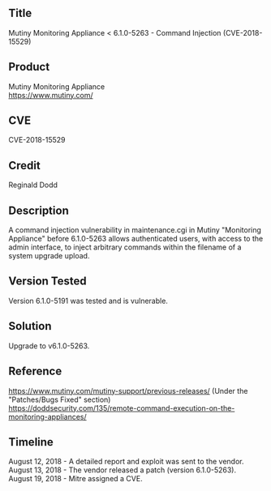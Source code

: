 Title
------
Mutiny Monitoring Appliance < 6.1.0-5263 - Command Injection (CVE-2018-15529)  
  
Product
------
Mutiny Monitoring Appliance  
https://www.mutiny.com/  
  
CVE
------
CVE-2018-15529  
  
Credit
------
Reginald Dodd  
  
Description
------
A command injection vulnerability in maintenance.cgi in Mutiny "Monitoring Appliance" before 6.1.0-5263 allows authenticated users, with access to the admin interface, to inject arbitrary commands within the filename of a system upgrade upload.  
  
Version Tested
------
Version 6.1.0-5191 was tested and is vulnerable.  
  
Solution
------
Upgrade to v6.1.0-5263.  
  
Reference
------
https://www.mutiny.com/mutiny-support/previous-releases/ (Under the "Patches/Bugs Fixed" section)  
https://doddsecurity.com/135/remote-command-execution-on-the-monitoring-appliances/
  
Timeline
------
August 12, 2018 - A detailed report and exploit was sent to the vendor.  
August 13, 2018 - The vendor released a patch (version 6.1.0-5263).  
August 19, 2018 - Mitre assigned a CVE.  
